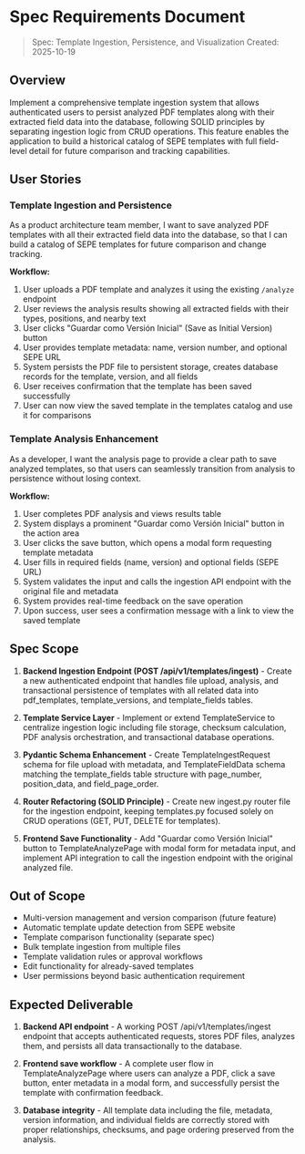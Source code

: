 # Spec Requirements Document

> Spec: Template Ingestion, Persistence, and Visualization
> Created: 2025-10-19

## Overview

Implement a comprehensive template ingestion system that allows authenticated users to persist analyzed PDF templates along with their extracted field data into the database, following SOLID principles by separating ingestion logic from CRUD operations. This feature enables the application to build a historical catalog of SEPE templates with full field-level detail for future comparison and tracking capabilities.

## User Stories

### Template Ingestion and Persistence

As a product architecture team member, I want to save analyzed PDF templates with all their extracted field data into the database, so that I can build a catalog of SEPE templates for future comparison and change tracking.

**Workflow:**

1. User uploads a PDF template and analyzes it using the existing `/analyze` endpoint
2. User reviews the analysis results showing all extracted fields with their types, positions, and nearby text
3. User clicks "Guardar como Versión Inicial" (Save as Initial Version) button
4. User provides template metadata: name, version number, and optional SEPE URL
5. System persists the PDF file to persistent storage, creates database records for the template, version, and all fields
6. User receives confirmation that the template has been saved successfully
7. User can now view the saved template in the templates catalog and use it for comparisons

### Template Analysis Enhancement

As a developer, I want the analysis page to provide a clear path to save analyzed templates, so that users can seamlessly transition from analysis to persistence without losing context.

**Workflow:**

1. User completes PDF analysis and views results table
2. System displays a prominent "Guardar como Versión Inicial" button in the action area
3. User clicks the save button, which opens a modal form requesting template metadata
4. User fills in required fields (name, version) and optional fields (SEPE URL)
5. System validates the input and calls the ingestion API endpoint with the original file and metadata
6. System provides real-time feedback on the save operation
7. Upon success, user sees a confirmation message with a link to view the saved template

## Spec Scope

1. **Backend Ingestion Endpoint (POST /api/v1/templates/ingest)** - Create a new authenticated endpoint that handles file upload, analysis, and transactional persistence of templates with all related data into pdf_templates, template_versions, and template_fields tables.

2. **Template Service Layer** - Implement or extend TemplateService to centralize ingestion logic including file storage, checksum calculation, PDF analysis orchestration, and transactional database operations.

3. **Pydantic Schema Enhancement** - Create TemplateIngestRequest schema for file upload with metadata, and TemplateFieldData schema matching the template_fields table structure with page_number, position_data, and field_page_order.

4. **Router Refactoring (SOLID Principle)** - Create new ingest.py router file for the ingestion endpoint, keeping templates.py focused solely on CRUD operations (GET, PUT, DELETE for templates).

5. **Frontend Save Functionality** - Add "Guardar como Versión Inicial" button to TemplateAnalyzePage with modal form for metadata input, and implement API integration to call the ingestion endpoint with the original analyzed file.

## Out of Scope

- Multi-version management and version comparison (future feature)
- Automatic template update detection from SEPE website
- Template comparison functionality (separate spec)
- Bulk template ingestion from multiple files
- Template validation rules or approval workflows
- Edit functionality for already-saved templates
- User permissions beyond basic authentication requirement

## Expected Deliverable

1. **Backend API endpoint** - A working POST /api/v1/templates/ingest endpoint that accepts authenticated requests, stores PDF files, analyzes them, and persists all data transactionally to the database.

2. **Frontend save workflow** - A complete user flow in TemplateAnalyzePage where users can analyze a PDF, click a save button, enter metadata in a modal form, and successfully persist the template with confirmation feedback.

3. **Database integrity** - All template data including the file, metadata, version information, and individual fields are correctly stored with proper relationships, checksums, and page ordering preserved from the analysis.
